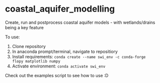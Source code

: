 # coastal_aquifer_modelling
 Create, run and postprocess coastal aquifer models - with wetlands/drains being a key feature

To use:
 1. Clone repository
 2. In anaconda prompt/terminal, navigate to repositiory
 3. Install requirements: `conda create --name swi_env -c conda-forge flopy matplotlib numpy`
 4. Activate environment: `conda activate swi_env`

Check out the examples script to see how to use :D